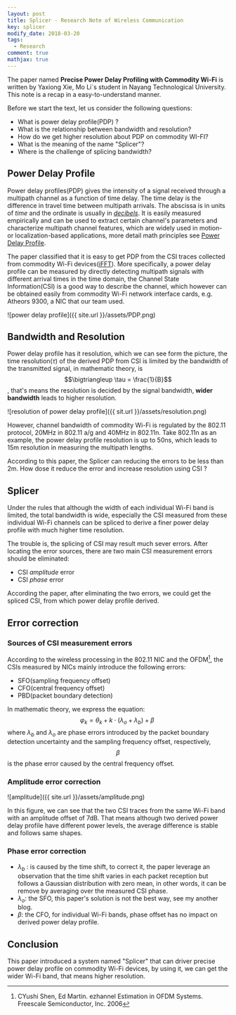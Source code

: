 ```yaml
---
layout: post
title: Splicer - Research Note of Wireless Communication
key: splicer
modify_date: 2018-03-20
tags:
  - Research
comment: true
mathjax: true
---
```

The paper named **Precise Power Delay Profiling with Commodity Wi-Fi** is written by Yaxiong Xie, Mo Li`s student in Nayang Technological University. This note is a recap in a easy-to-understand manner. 

<!--more-->

Before we start the text, let us consider the following questions:

- What is power delay profile(PDP) ?
- What is the relationship between bandwidth and resolution?
- How do we get higher resolution about PDP on commodity WI-FI?
- What is the meaning of the name "Splicer"?
- Where is the challenge of splicing bandwidth?
## Power Delay Profile

Power delay profiles(PDP) gives the intensity of a signal received through a multipath channel as a function of time delay. The time delay is the difference in travel time between multipath arrivals. The abscissa is in units of *time* and the ordinate is usually in *[decibels](https://en.wikipedia.org/wiki/Decibel)*. It is easily measured empirically and can be used to extract certain channel's parameters and characterize multipath channel features, which are widely used in motion- or localization-based applications, more detail math principles see [Power Delay Profile](https://www.gaussianwaves.com/2014/07/power-delay-profile/).

The paper classified that it is easy to get PDP from the CSI traces collected from commodity Wi-Fi devices([iFFT](https://www.mathworks.com/help/matlab/ref/ifft.html?s_tid=gn_loc_drop)). More specifically, a power delay profile can be measured by directly detecting multipath signals with different arrival times in the time domain, the Channel State Information(CSI) is a good way to describe the channel, which however can be obtained easily from commodity Wi-Fi network interface cards, e.g. Atheors 9300, a NIC that our team used.

![power delay profile]({{ site.url }}/assets/PDP.png)

## Bandwidth and Resolution

Power delay profile has it resolution, which we can see form the picture, the time resolution($\tau$) of the derived PDP from CSI is limited by the bandwidth of the transmitted signal, in mathematic theory, is $$\bigtriangleup \tau = \frac{1}{B}$$, that's means the resolution is decided by the signal bandwidth, **wider bandwidth** leads to higher resolution.

![resolution of power delay profile]({{ sit.url }}/assets/resolution.png)

However, channel bandwidth of commodity Wi-Fi is regulated by the 802.11 protocol, 20MHz in 802.11 a/g and 40MHz in 802.11n. Take 802.11n as an example, the power delay profile resolution is up to 50ns, which leads to 15m resolution in measuring the multipath lengths. 

According to this paper, the Splicer can reducing the errors to be less than 2m. How dose it reduce the error and increase resolution using CSI ?

## Splicer

Under the rules that although the width of each individual Wi-Fi band is limited, the total bandwidth is wide, especially the CSI measured from these individual Wi-Fi channels can be spliced to derive a finer power delay profile with much higher time resolution.

The trouble is, the splicing of CSI may result much sever errors. After locating the error sources, there are two main CSI measurement errors should be eliminated:

- CSI *amplitude* error
- CSI *phase* error

According the paper, after eliminating the two errors, we could get the spliced CSI, from  which power delay profile derived. 

## Error correction

### Sources of CSI measurement errors

According to the wireless processing in the 802.11 NIC and the OFDM[^1], the CSIs measured by NICs mainly introduce the following errors:

- SFO(sampling frequency offset)
- CFO(central frequency offset)
- PBD(packet boundary detection)

In mathematic theory, we express the equation: 
$$
\varphi_k=\theta _k + k\cdot (\lambda_o + \lambda_b ) + \beta\
$$
where $\lambda_b$ and $\lambda_o$ are phase errors introduced by the packet boundary detection uncertainty and the sampling frequency offset, respectively,  $$\beta$$ is the phase error caused by the central frequency offset.

### Amplitude error correction

![amplitude]({{ site.url }}/assets/amplitude.png)

In this figure, we can see that the two CSI traces from the same Wi-Fi band with an amplitude offset of 7dB. That means although two derived power delay profile have different power levels, the average difference is stable and follows same shapes.

### Phase error correction

- $\lambda_b$ : is caused by the time shift, to correct it, the paper leverage an observation that the time shift varies in each packet reception but follows a Gaussian distribution with zero mean, in other words, it can be remove by averaging over the measured CSI phase.
- $\lambda_o$: the SFO, this paper's solution is not the best way, see my another blog.
- $\beta$: the CFO, for individual Wi-Fi bands, phase offset has no impact on derived power delay profile.

## Conclusion

This paper introduced a system named "Splicer" that can driver precise power delay profile on commodity Wi-Fi devices, by using it, we can get the wider Wi-Fi band, that means higher resolution.

[^1]: CYushi Shen, Ed Martin. ezhannel Estimation in OFDM Systems. Freescale Semiconductor, Inc. 2006